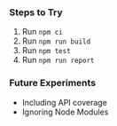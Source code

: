 ### Steps to Try

1. Run `npm ci`
1. Run `npm run build`
1. Run `npm test`
1. Run `npm run report`

### Future Experiments

- Including API coverage
- Ignoring Node Modules
